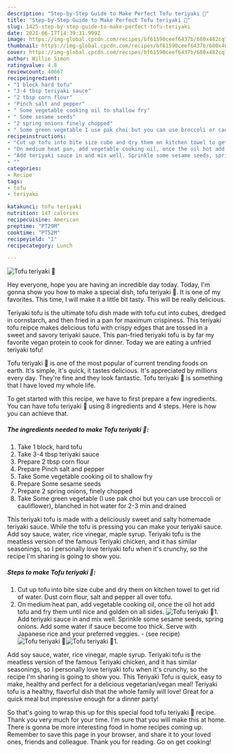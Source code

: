 ```yaml
---
description: "Step-by-Step Guide to Make Perfect Tofu teriyaki 🥢"
title: "Step-by-Step Guide to Make Perfect Tofu teriyaki 🥢"
slug: 1425-step-by-step-guide-to-make-perfect-tofu-teriyaki
date: 2021-06-17T14:39:31.999Z
image: https://img-global.cpcdn.com/recipes/bf61590ceef6437b/680x482cq70/tofu-teriyaki-recipe-main-photo.jpg
thumbnail: https://img-global.cpcdn.com/recipes/bf61590ceef6437b/680x482cq70/tofu-teriyaki-recipe-main-photo.jpg
cover: https://img-global.cpcdn.com/recipes/bf61590ceef6437b/680x482cq70/tofu-teriyaki-recipe-main-photo.jpg
author: Willie Simon
ratingvalue: 4.8
reviewcount: 40667
recipeingredient:
- "1 block hard tofu"
- "3-4 tbsp teriyaki sauce"
- "2 tbsp corn flour"
- "Pinch salt and pepper"
- " Some vegetable cooking oil to shallow fry"
- " Some sesame seeds"
- "2 spring onions finely chopped"
- " Some green vegetable I use pak choi but you can use broccoli or cauliflower blanched in hot water for 23 min and drained"
recipeinstructions:
- "Cut up tofu into bite size cube and dry them on kitchen towel to get rid of water. Dust corn flour, salt and pepper all over tofu."
- "On medium heat pan, add vegetable cooking oil, once the oil hot add tofu and fry them until nice and golden on all sides."
- "Add teriyaki sauce in and mix well. Sprinkle some sesame seeds, spring onions. Add some water if sauce become too thick. Serve with Japanese rice and your preferred veggies.           (see recipe)"
- ""
categories:
- Recipe
tags:
- tofu
- teriyaki

katakunci: tofu teriyaki 
nutrition: 147 calories
recipecuisine: American
preptime: "PT29M"
cooktime: "PT52M"
recipeyield: "1"
recipecategory: Lunch

---
```



![Tofu teriyaki 🥢](https://img-global.cpcdn.com/recipes/bf61590ceef6437b/680x482cq70/tofu-teriyaki-recipe-main-photo.jpg)

Hey everyone, hope you are having an incredible day today. Today, I'm gonna show you how to make a special dish, tofu teriyaki 🥢. It is one of my favorites. This time, I will make it a little bit tasty. This will be really delicious.

Teriyaki tofu is the ultimate tofu dish made with tofu cut into cubes, dredged in cornstarch, and then fried in a pan for maximum crispiness. This teriyaki tofu reipce makes delicious tofu with crispy edges that are tossed in a sweet and savory teriyaki sauce. This pan-fried teriyaki tofu is by far my favorite vegan protein to cook for dinner. Today we are eating a unfried teriyaki tofu!

Tofu teriyaki 🥢 is one of the most popular of current trending foods on earth. It's simple, it's quick, it tastes delicious. It's appreciated by millions every day. They're fine and they look fantastic. Tofu teriyaki 🥢 is something that I have loved my whole life.


To get started with this recipe, we have to first prepare a few ingredients. You can have tofu teriyaki 🥢 using 8 ingredients and 4 steps. Here is how you can achieve that.

<!--inarticleads1-->

##### The ingredients needed to make Tofu teriyaki 🥢:

1. Take 1 block, hard tofu
1. Take 3-4 tbsp teriyaki sauce
1. Prepare 2 tbsp corn flour
1. Prepare Pinch salt and pepper
1. Take  Some vegetable cooking oil to shallow fry
1. Prepare  Some sesame seeds
1. Prepare 2 spring onions, finely chopped
1. Take  Some green vegetable (I use pak choi but you can use broccoli or cauliflower), blanched in hot water for 2-3 min and drained


This teriyaki tofu is made with a deliciously sweet and salty homemade teriyaki sauce. While the tofu is pressing you can make your teriyaki sauce. Add soy sauce, water, rice vinegar, maple syrup. Teriyaki tofu is the meatless version of the famous Teriyaki chicken, and it has similar seasonings, so I personally love teriyaki tofu when it&#39;s crunchy, so the recipe I&#39;m sharing is going to show you. 

<!--inarticleads2-->

##### Steps to make Tofu teriyaki 🥢:

1. Cut up tofu into bite size cube and dry them on kitchen towel to get rid of water. Dust corn flour, salt and pepper all over tofu.
1. On medium heat pan, add vegetable cooking oil, once the oil hot add tofu and fry them until nice and golden on all sides.
<img src="//assets-global.cpcdn.com/assets/icons/button_play-2c75c40dde080a61004c1f40b05d8f140eaff45d7e9e6481dc71c63d2e7c4909.png" alt="Tofu teriyaki 🥢">1. Add teriyaki sauce in and mix well. Sprinkle some sesame seeds, spring onions. Add some water if sauce become too thick. Serve with Japanese rice and your preferred veggies. -           (see recipe)
<img src="//assets-global.cpcdn.com/assets/icons/button_play-2c75c40dde080a61004c1f40b05d8f140eaff45d7e9e6481dc71c63d2e7c4909.png" alt="Tofu teriyaki 🥢"><img src="//assets-global.cpcdn.com/assets/icons/button_play-2c75c40dde080a61004c1f40b05d8f140eaff45d7e9e6481dc71c63d2e7c4909.png" alt="Tofu teriyaki 🥢">1. 


Add soy sauce, water, rice vinegar, maple syrup. Teriyaki tofu is the meatless version of the famous Teriyaki chicken, and it has similar seasonings, so I personally love teriyaki tofu when it&#39;s crunchy, so the recipe I&#39;m sharing is going to show you. This Teriyaki Tofu is quick, easy to make, healthy and perfect for a delicious vegetarian/vegan meal! Teriyaki tofu is a healthy, flavorful dish that the whole family will love! Great for a quick meal but impressive enough for a dinner party! 

So that's going to wrap this up for this special food tofu teriyaki 🥢 recipe. Thank you very much for your time. I'm sure that you will make this at home. There is gonna be more interesting food in home recipes coming up. Remember to save this page in your browser, and share it to your loved ones, friends and colleague. Thank you for reading. Go on get cooking!
